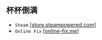 ## 杯杯倒满
* `Steam` [[store.steampowered.com]](https://store.steampowered.com/app/2336220/_Feed_The_Cups/)
* `Online Fix` [[online-fix.me]](https://online-fix.me/games/arcade/17467-feed-the-cups-po-seti.html)